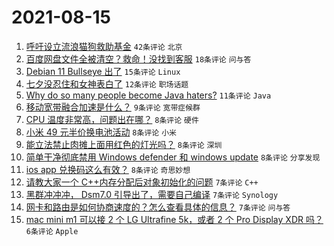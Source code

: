 # 2021-08-15

1. [呼吁设立流浪猫狗救助基金](https://www.v2ex.com/t/795876) `42条评论` `北京`
1. [百度网盘文件全被清空？救命！没找到客服](https://www.v2ex.com/t/795851) `18条评论` `问与答`
1. [Debian 11 Bullseye 出了](https://www.v2ex.com/t/795840) `15条评论` `Linux`
1. [七夕没忍住和女神表白了](https://www.v2ex.com/t/795882) `12条评论` `职场话题`
1. [Why do so many people become Java haters?](https://www.v2ex.com/t/795881) `11条评论` `Java`
1. [移动宽带融合加速是什么？](https://www.v2ex.com/t/795841) `9条评论` `宽带症候群`
1. [CPU 温度非常高，问题出在哪？](https://www.v2ex.com/t/795868) `8条评论` `硬件`
1. [小米 49 元半价换电池活动](https://www.v2ex.com/t/795866) `8条评论` `小米`
1. [能立法禁止肉摊上面用红色的灯光吗？](https://www.v2ex.com/t/795865) `8条评论` `深圳`
1. [简单干净彻底禁用 Windows defender 和 windows update](https://www.v2ex.com/t/795860) `8条评论` `分享发现`
1. [ios app 兑换码这么有效？](https://www.v2ex.com/t/795846) `8条评论` `奇思妙想`
1. [请教大家一个 C++内存分配后对象初始化的问题](https://www.v2ex.com/t/795873) `7条评论` `C++`
1. [黑群冲冲冲， Dsm7.0 引导出了，需要自己编译](https://www.v2ex.com/t/795863) `7条评论` `Synology`
1. [网卡和路由是如何协商速度的？怎么查看具体的信息？](https://www.v2ex.com/t/795839) `7条评论` `问与答`
1. [mac mini m1 可以接 2 个 LG Ultrafine 5k，或者 2 个 Pro Display XDR 吗？](https://www.v2ex.com/t/795854) `6条评论` `Apple`
